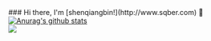 <!--
**shenqiangbin/shenqiangbin** is a ✨ _special_ ✨ repository because its `README.md` (this file) appears on your GitHub profile.
<a href="https://github.com/shenqiangbin/personMgr">
   Change the `github-readme-stats.anuraghazra1.vercel.app` to `github-readme-stats.vercel.app`  
  <img align="center" src="https://github-readme-stats.anuraghazra1.vercel.app/api/pin/?username=shenqiangbin&repo=personMgr&theme=radical" />
</a> 
--!>

### Hi there, I'm [shenqiangbin!](http://www.sqber.com) 👋

<br />

<a href="https://github.com/shenqiangbin/github-readme-stats">
  <img align="center" src="https://github-readme-stats.anuraghazra1.vercel.app/api?username=shenqiangbin&show_icons=true&include_all_commits=true&theme=radical" alt="Anurag's github stats" />
</a>

<br />


<a href="https://github.com/shenqiangbin/github-readme-stats">
  <!-- Change the `github-readme-stats.anuraghazra1.vercel.app` to `github-readme-stats.vercel.app`  -->
  <img align="center" src="https://github-readme-stats.anuraghazra1.vercel.app/api/top-langs/?username=shenqiangbin&layout=compact&theme=radical" />
</a>

   
